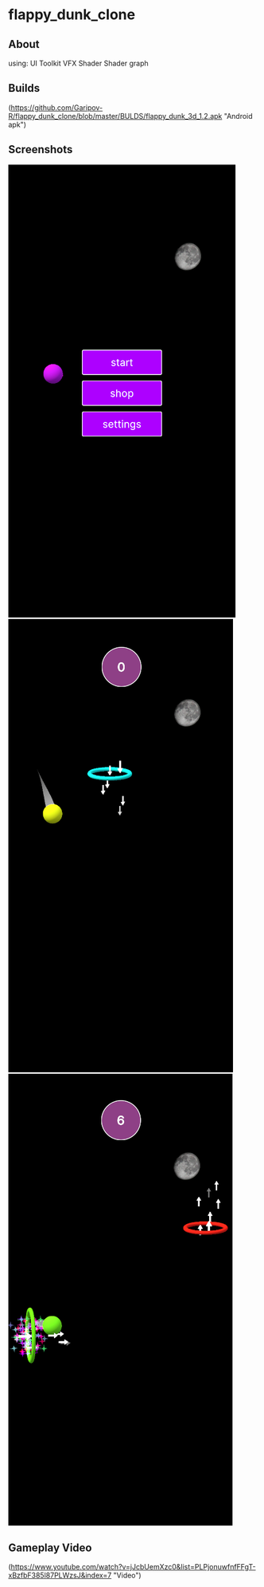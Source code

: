 # flappy_dunk_clone

## About
using:
  UI Toolkit
  VFX Shader
  Shader graph

## Builds
(https://github.com/Garipov-R/flappy_dunk_clone/blob/master/BULDS/flappy_dunk_3d_1.2.apk "Android apk")

## Screenshots
![image](https://github.com/Garipov-R/flappy_dunk_clone/blob/master/Screenshots/1.png "game")
![image](https://github.com/Garipov-R/flappy_dunk_clone/blob/master/Screenshots/2.png "game")
![image](https://github.com/Garipov-R/flappy_dunk_clone/blob/master/Screenshots/3.png "game")

## Gameplay Video
(https://www.youtube.com/watch?v=jJcbUemXzc0&list=PLPjonuwfnfFFgT-xBzfbF385l87PLWzsJ&index=7 "Video")

